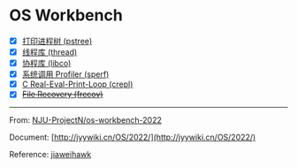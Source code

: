 # OS Workbench

- [x] [打印进程树 (pstree)](./sperf)
- [x] [线程库 (thread)](./thread)
- [x] [协程库 (libco)](./libco)
- [x] [系统调用 Profiler (sperf)](./sperf)
- [x] [C Real-Eval-Print-Loop (crepl)](./crepl)
- [x] ~~[File Recovery (frecov)](./frecov)~~

---

From: [NJU-ProjectN/os-workbench-2022](https://github.com/NJU-ProjectN/os-workbench-2022)

Document: [http://jyywiki.cn/OS/2022/](http://jyywiki.cn/OS/2022/)

Reference: [jiaweihawk](https://jiaweihawk.gitee.io/)

